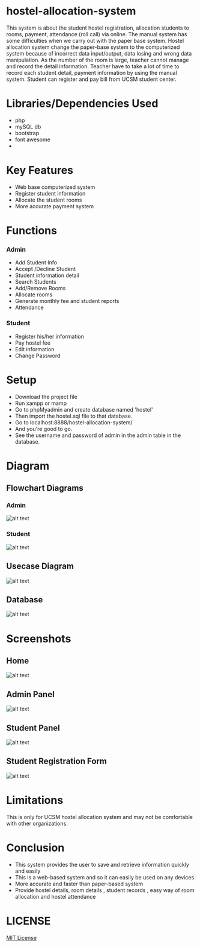 # hostel-allocation-system
This system is about the student hostel registration, allocation students to rooms, payment, attendance (roll call) via online. The manual system has some difficulties when we carry out with the paper base system. Hostel allocation system change the paper-base system to the computerized system because of incorrect data input/output, data losing and wrong data manipulation. As the number of the room is large, teacher cannot manage and record the detail information. Teacher have to take a lot of time to record each student detail, payment information by using the manual system.  Student can register and pay bill from UCSM student center.

# Libraries/Dependencies Used
- php
- mySQL db
- bootstrap
- font awesome 
- 

# Key Features
- Web base computerized system
- Register student information 
- Allocate the student rooms
- More accurate payment system

# Functions
### Admin
- Add Student Info
- Accept /Decline Student
- Student information detail
- Search Students
- Add/Remove Rooms
- Allocate rooms
- Generate monthly fee and student reports
- Attendance


### Student
- Register his/her information
- Pay hostel fee
- Edit information
- Change Password


# Setup
- Download the project file
- Run xampp or mamp 
- Go to phpMyadmin and create database named 'hostel'
- Then import the hostel.sql file to that database. 
- Go to localhost:8888/hostel-allocation-system/ 
- And you're good to go. 
- See the username and password of admin in the admin table in the database. 

# Diagram
## Flowchart Diagrams
### Admin 
![alt text](https://github.com/hanlinag/point-of-sale-system/blob/master/images/ER%20Final.png?raw=true)

### Student
![alt text](https://github.com/hanlinag/point-of-sale-system/blob/master/images/ER%20Final.png?raw=true)


## Usecase Diagram
![alt text](https://github.com/hanlinag/point-of-sale-system/blob/master/images/ER%20Final.png?raw=true)

## Database
![alt text](https://github.com/hanlinag/point-of-sale-system/blob/master/images/ER%20Final.png?raw=true)

# Screenshots 
## Home 
![alt text](https://github.com/hanlinag/point-of-sale-system/blob/master/images/ER%20Final.png?raw=true)

## Admin Panel
![alt text](https://github.com/hanlinag/point-of-sale-system/blob/master/images/ER%20Final.png?raw=true)

## Student Panel
![alt text](https://github.com/hanlinag/point-of-sale-system/blob/master/images/ER%20Final.png?raw=true)

## Student Registration Form
![alt text](https://github.com/hanlinag/point-of-sale-system/blob/master/images/ER%20Final.png?raw=true)

# Limitations
This is only for UCSM hostel allocation system and may not be comfortable with other organizations.

# Conclusion 
- This system provides the user to save and retrieve information quickly and easily
- This is a web-based system and so it can easily be used on any devices
- More accurate and faster than paper-based system
- Provide hostel details, room details , student records , easy way of room allocation and hostel attendance

# LICENSE
[MIT License](LICENSE)




